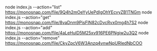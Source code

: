 node index.js --action="list" https://monosnap.com/file/9Q4h2mOeYyUePdIgOhYEcvyZB1TNGm
node index.js --action="get" https://monosnap.com/file/8vaDnm9PisFlN82cDvcRvx0mg4h7S2
node index.js --action="add" https://monosnap.com/file/4aLeHulD5M25xv916PE6PNgiw2u3Q2
node index.js --action="remove" https://monosnap.com/file/CkyZpcV6W3Anzq4vnwNpURIedNbCOO
